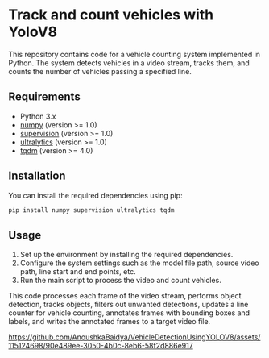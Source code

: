 # Track and count vehicles with YoloV8

This repository contains code for a vehicle counting system implemented in Python. The system detects vehicles in a video stream, tracks them, and counts the number of vehicles passing a specified line.

## Requirements

- Python 3.x
- [numpy](https://numpy.org/) (version >= 1.0)
- [supervision](https://github.com/supervision-toolbox/supervision) (version >= 1.0)
- [ultralytics](https://github.com/ultralytics/yolov5) (version >= 1.0)
- [tqdm](https://github.com/tqdm/tqdm) (version >= 4.0)

## Installation

You can install the required dependencies using pip:

```bash
pip install numpy supervision ultralytics tqdm
```

## Usage
1. Set up the environment by installing the required dependencies.
2. Configure the system settings such as the model file path, source video path, line start and end points, etc.
3. Run the main script to process the video and count vehicles.

This code processes each frame of the video stream, performs object detection, tracks objects, filters out unwanted detections, updates a line counter for vehicle counting, annotates frames with bounding boxes and labels, and writes the annotated frames to a target video file.

https://github.com/AnoushkaBaidya/VehicleDetectionUsingYOLOV8/assets/115124698/90e489ee-3050-4b0c-8eb6-58f2d886e917

